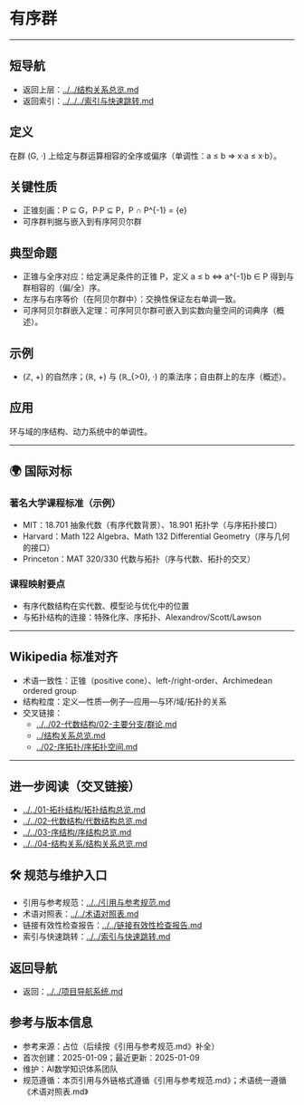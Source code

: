 # 有序群

---

## 短导航

- 返回上层：[../../结构关系总览.md](../../结构关系总览.md)
- 返回索引：[../../../索引与快速跳转.md](../../../索引与快速跳转.md)

## 定义

在群 (G, ·) 上给定与群运算相容的全序或偏序（单调性：a ≤ b ⇒ x·a ≤ x·b）。

## 关键性质

- 正锥刻画：P ⊆ G，P·P ⊆ P，P ∩ P^{-1} = {e}
- 可序群判据与嵌入到有序阿贝尔群

## 典型命题

- 正锥与全序对应：给定满足条件的正锥 P，定义 a ≤ b ⇔ a^{-1}b ∈ P 得到与群相容的（偏/全）序。
- 左序与右序等价（在阿贝尔群中）：交换性保证左右单调一致。
- 可序阿贝尔群嵌入定理：可序阿贝尔群可嵌入到实数向量空间的词典序（概述）。

## 示例

- (ℤ, +) 的自然序；(ℝ, +) 与 (ℝ_{>0}, ·) 的乘法序；自由群上的左序（概述）。

## 应用

环与域的序结构、动力系统中的单调性。

---

## 🌍 国际对标

### 著名大学课程标准（示例）

- MIT：18.701 抽象代数（有序代数背景）、18.901 拓扑学（与序拓扑接口）
- Harvard：Math 122 Algebra、Math 132 Differential Geometry（序与几何的接口）
- Princeton：MAT 320/330 代数与拓扑（序与代数、拓扑的交叉）

### 课程映射要点

- 有序代数结构在实代数、模型论与优化中的位置
- 与拓扑结构的连接：特殊化序、序拓扑、Alexandrov/Scott/Lawson

---

## Wikipedia 标准对齐

- 术语一致性：正锥（positive cone）、left-/right-order、Archimedean ordered group
- 结构粒度：定义—性质—例子—应用—与环/域/拓扑的关系
- 交叉链接：
  - [../../02-代数结构/02-主要分支/群论.md](../../02-代数结构/02-主要分支/群论.md)
  - [../结构关系总览.md](../结构关系总览.md)
  - [../02-序拓扑/序拓扑空间.md](../02-序拓扑/序拓扑空间.md)

---

## 进一步阅读（交叉链接）

- [../../01-拓扑结构/拓扑结构总览.md](../../01-拓扑结构/拓扑结构总览.md)
- [../../02-代数结构/代数结构总览.md](../../02-代数结构/代数结构总览.md)
- [../../03-序结构/序结构总览.md](../../03-序结构/序结构总览.md)
- [../../04-结构关系/结构关系总览.md](../../04-结构关系/结构关系总览.md)

## 🛠️ 规范与维护入口

- 引用与参考规范：[../../引用与参考规范.md](../../引用与参考规范.md)
- 术语对照表：[../../术语对照表.md](../../术语对照表.md)
- 链接有效性检查报告：[../../链接有效性检查报告.md](../../链接有效性检查报告.md)
- 索引与快速跳转：[../../索引与快速跳转.md](../../索引与快速跳转.md)

## 返回导航

- 返回：[../../项目导航系统.md](../../项目导航系统.md)

## 参考与版本信息

- 参考来源：占位（后续按《引用与参考规范.md》补全）
- 首次创建：2025-01-09；最近更新：2025-01-09
- 维护：AI数学知识体系团队
- 规范遵循：本页引用与外链格式遵循《引用与参考规范.md》；术语统一遵循《术语对照表.md》
